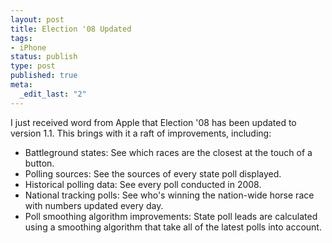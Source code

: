```yaml
--- 
layout: post
title: Election '08 Updated
tags: 
- iPhone
status: publish
type: post
published: true
meta: 
  _edit_last: "2"
---
```

I just received word from Apple that Election '08 has been updated to version 1.1. This brings with it a raft of improvements, including:
<ul>
	<li>Battleground states: See which races are the closest at the touch of a button.</li>
	<li>Polling sources: See the sources of every state poll displayed.</li>
	<li>Historical polling data: See every poll conducted in 2008.</li>
	<li>National tracking polls: See who's winning the nation-wide horse race with numbers updated every day.</li>
	<li>Poll smoothing algorithm improvements: State poll leads are calculated using a smoothing algorithm that take all of the latest polls into account.</li>
</ul>
